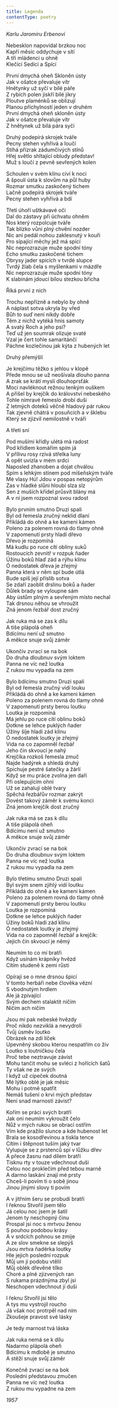 ```yaml
---
title: Legenda
contentType: poetry
---
```


<section>

_Karlu Jaromíru Erbenovi_

Nebesklon napovídal brzkou noc  
Kapří měsíc oddychuje v sítí  
A tři mládenci u ohně  
Klečící Sedící a Spící

První dmychá oheň Skloněn ústy  
Jak v ošatce převaluje vítr  
Hnětynky už syčí v bílé páře  
Z rybích polen jiskří bílé jikry  
Ploutve plaménků se oblizují  
Planou příchylností jeden v druhém  
První dmychá oheň skloněn ústy  
Jak v ošatce převaluje vítr  
Z hnětynek už bílá pára syčí

Druhý podepírá skrojek tváře  
Pecny stehen vyhřívá a loučí  
Stíhá přízrak zádumčivých stínů  
Hřej světlo shltající obludy představ!  
Muž s loučí z pevně sevřených kolen

Schoulen v svém klínu civí k noci  
A špoulí ústa k slovům na půl huby  
Rozmar smutku zaskočený tichem  
Lačně podepírá skrojek tváře  
Pecny stehen vyhřívá a bdí

Třetí úhoří uštkávavé oči  
Dal do zástavy při úchvatu ohněm  
Nos který rozpolcuje tváře  
Tak blízko vůni plný chvění nozder  
Nic ani pedál nohou zaklesnutý v kouři  
Pro sípající měchy jež má spící  
Nic neprozrazuje muže spodní tóny  
Echo smutku zaskočené tichem  
Obrysy jader spících v tvrdé slupce  
Tvrdý žlab čela s myšlenkami v mázdře  
Nic neprozrazuje muže spodní tóny  
K slabinám jdoucí bílou stezkou břicha

Říká první z nich

Trochu nepřízně a nebylo by ohně  
A náplast sotva ukryla by vřed  
Bůh to suď není nikdy dobře  
Těm z nichž vytéká hnis samoty  
A svatý Roch a jeho psi?  
Teď už jen soumrak olizuje svaté  
Vzal je čert tohle samaritánčí  
Páchne kozlečinou jak kýta z hubených let

Druhý přemýšlí

Je krejčímu těžko s jehlou v klopě  
Přede mnou se už neošívala dlouho panna  
A zrak se krátí myslí dlouhoprsťák  
Moci navléknout režnou tenkým ouškem  
A přišel by krejčík do království nebeského  
Tohle nimravé řemeslo drobí duši  
Z letmých doteků věčně hladový pár rukou  
Tak zjevně chátrá v posuňcích a v šklebu  
Který se zjizvil nemilostně v tváři

A třetí sní

Pod mušími křídly ulétá má radost  
Pod křídlem komářím spím já  
V přílivu rosy rzivá střelka luny  
A opět uvízla v mém srdci  
Naposled zhanoben a dojat chválou  
Spím s lehkým stínem pod míšeňským tváře  
Mé vlasy Hú! Jdou v pospas netopýrům  
Zas v hladké slůni hloubí slza slz  
Sen z muších křídel průsvit blány má  
A v ní jsem rozpoznal svou radost

Bylo prvním smutno Druzi spali  
Byl od řemesla zručný neklid dlaní  
Přikládá do ohně a ke kameni kámen  
Poleno za polenem rovná do tlamy ohně  
V zapomenutí prsty hladí dřevo  
Dřevo je rozpomíná  
Má kudlu po ruce cítí obliny suků  
Rostoucích zevnitř v rozpuk ňader  
Úžinu boků hlaď zád a rýhu klínu  
Ó nedostatek dřeva je zřejmý  
Panna která v něm spí bude útlá  
Bude spíš její příslib sotva  
Se zdaří zaoblit drslinu boků a ňader  
Důlek brady se vyloupne sám  
Aby ústům plným a sevřeným místo nechal  
Tak drsnou něhou se vhroužit  
Zná jenom řezbář dost zručný

Jak ruka má se zas k dílu  
A tiše plápolá oheň  
Bdícímu není už smutno  
A měkce snuje svůj záměr

Ukončiv zvrací se na bok  
Do druha dloubnuv svým loktem  
Panna ne víc než loutka  
Z rukou mu vypadla na zem

Bylo bdícímu smutno Druzi spali  
Byl od řemesla zručný vidí louku  
Přikládá do ohně a ke kameni kámen  
Poleno za polenem rovná do tlamy ohně  
V zapomenutí prsty berou loutku  
Loutka je rozpomíná  
Má jehlu po ruce cítí oblinu boků  
Dotkne se lehce puklých ňader  
Úžiny šíje hladi zád klínu  
Ó nedostatek loutky je zřejmý  
Vida na co zapomněl řezbář  
Jeho čin skvoucí je nahý  
Krejčíka rozkoš řemesla zmuč  
Najde hadýrek a shledá druhý  
Spichuje pestré šatečky a žárlí  
Když se mu práce zvolna jen daří  
Při oslepujícím ohni  
Už se zahalují oblé tvary  
Spěchá řezbářův rozmar zakrýt  
Dovést takový záměr k svému konci  
Zná jenom krejčík dost zručný

Jak ruka má se zas k dílu  
A tiše plápolá oheň  
Bdícímu není už smutno  
A měkce snuje svůj záměr

Ukončiv zvrací se na bok  
Do druha dloubnuv svým loktem  
Panna ne víc než loutka  
Z rukou mu vypadla na zem

Bylo třetímu smutno Druzi spali  
Byl svým snem zjihlý vidí loutku  
Přikládá do ohně a ke kameni kámen  
Poleno za polenem rovná do tlamy ohně  
V zapomenutí prsty berou loutku  
Loutka je rozpomíná  
Dotkne se lehce puklých ňader  
Úžiny boků hladi zád klínu  
Ó nedostatek loutky je zřejmý  
Vida na co zapomněl řezbář a krejčík:  
Jejich čin skvoucí je němý

Neumím to co mí bratři  
Když usínám krápníky hvězd  
Cítím studeně k zemi růsti

Opírají se o mne drsnou špicí  
V tomto herbáři nebe člověka vězní  
S vbodnutým hrdlem  
Ale já zpívající  
Svým dechem stalaktit ničím  
Ničím ach ničím

Jsou mi pak nebeské hvězdy  
Proč nikdo nezviklá a nevydrolí  
Tvůj úsměv loutko  
Obrázek na zdi líček  
Upevněný skobou kterou nespatřím co živ  
Loutko s loutničkou čela  
Proč tebe neztravuje závist  
Mohu tančit mohu se svléci z hořících šatů  
Ty však ne ze svých  
I když už cípeček doutná  
Mé lýtko oblé je jak měsíc  
Mohu i potmě spatřit  
Nemáš tušení o krvi mých představ  
Není snad marností závist?

Kořím se práci svých bratří  
Jak oni neumím vykroužit čelo  
Nůž v mých rukou se obrací ostřím  
Vím kde pražilo slunce a kde hubenost let  
Brala se kosodřevinou a tiskla tence  
Cítím i štěpnost tuším jaký tvar  
Vylupuje se z prstenců spí v lůžku dřev  
A přece žasnu nad dílem bratří  
Tisknu rty v touze vdechnout duši  
Celou noc proklečím před tebou marně  
A darmo laskání znají mé prsty  
Chceš-li povím ti o sobě jinou  
Jinou jinými slovy ti povím

A v jitřním šeru se probudí bratři  
I řeknou Stvořil jsem tělo  
Já celou noc jsem je šatil  
Jenom ty neschopný činu  
Prospal jsi noc s mrtvou ženou  
S pouhou podobou krásy  
A v srdcích pohnou se zmije  
A ze slov smekne se slepýš  
Jsou mrtva ňadérka loutky  
Hle jejich poslední rozpuk  
Můj um jí podobu vtělil  
Můj oblék dřevěné tílko  
Choré a plné zjizvených ran  
S rukama prázdnýma zbyl jsi  
Neschopen vdechnout jí duši

I řeknu Stvořil jsi tělo  
A tys mu vystrojil roucho  
Já však noc protrpěl nad ním  
Zkoušeje pravost své lásky

Je tedy marnost tvá láska

Jak ruka nemá se k dílu  
Nadarmo plápolá oheň  
Bdícímu k mdlobě je smutno  
A stěží snuje svůj záměr

Konečně zvrací se na bok  
Poslední představou zmučen  
Panna ne víc než loutka  
Z rukou mu vypadne na zem

_1957_

</section>
